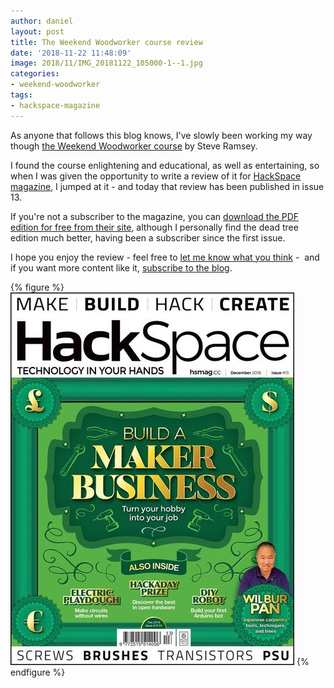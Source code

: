 ```yaml
---
author: daniel
layout: post
title: The Weekend Woodworker course review
date: '2018-11-22 11:48:09'
image: 2018/11/IMG_20181122_105000-1--1.jpg
categories:
- weekend-woodworker
tags:
- hackspace-magazine
---
```


As anyone that follows this blog knows, I've slowly been working my way though [the Weekend Woodworker course](/category/weekend-woodworker/) by Steve Ramsey.

I found the course enlightening and educational, as well as entertaining, so when I was given the opportunity to write a review of it for [HackSpace magazine](https://hackspace.raspberrypi.org/), I jumped at it - and today that review has been published in issue 13.

If you're not a subscriber to the magazine, you can [download the PDF edition for free from their site](https://hackspace.raspberrypi.org/issues/13), although I personally find the dead tree edition much better, having been a subscriber since the first issue.

I hope you enjoy the review - feel free to [let me know what you think](https://twitter.com/limeblast) - &nbsp;and if you want more content like it, [subscribe to the blog](https://feedly.com/i/subscription/feed/https://maker.limeblast.co.uk/rss/).

{% figure %}
  ![](/assets/img/2018/11/HS_13_Cover_Web.jpg) 
{% endfigure %}
